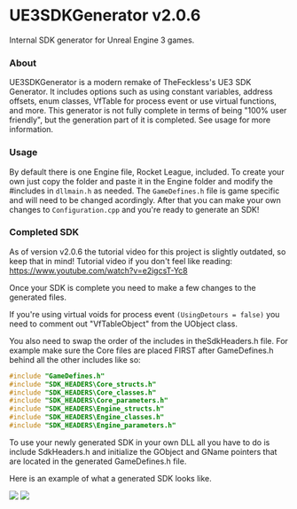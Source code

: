 # UE3SDKGenerator v2.0.6
Internal SDK generator for Unreal Engine 3 games.

### About
UE3SDKGenerator is a modern remake of TheFeckless's UE3 SDK Generator. It includes options such as using constant variables, address offsets, enum classes, VfTable for process event or use virtual functions, and more. This generator is not fully complete in terms of being "100% user friendly", but the generation part of it is completed. See usage for more information.

### Usage
By default there is one Engine file, Rocket League, included. To create your own just copy the folder and paste it in the Engine folder and modify the #includes in `dllmain.h` as needed. The `GameDefines.h` file is game specific and will need to be changed acordingly. After that you can make your own changes to `Configuration.cpp` and you're ready to generate an SDK!

### Completed SDK

As of version v2.0.6 the tutorial video for this project is slightly outdated, so keep that in mind!
Tutorial video if you don't feel like reading: https://www.youtube.com/watch?v=e2igcsT-Yc8

Once your SDK is complete you need to make a few changes to the generated files.

If you're using virtual voids for process event `(UsingDetours = false)` you need to comment out "VfTableObject" from the UObject class.

You also need to swap the order of the includes in theSdkHeaders.h file. For example make sure the Core files are placed FIRST after GameDefines.h behind all the other includes like so:

```cpp
#include "GameDefines.h"
#include "SDK_HEADERS\Core_structs.h"
#include "SDK_HEADERS\Core_classes.h"
#include "SDK_HEADERS\Core_parameters.h"
#include "SDK_HEADERS\Engine_structs.h"
#include "SDK_HEADERS\Engine_classes.h"
#include "SDK_HEADERS\Engine_parameters.h"
```

To use your newly generated SDK in your own DLL all you have to do is include SdkHeaders.h and initialize the GObject and GName pointers that are located in the generated GameDefines.h file.

Here is an example of what a generated SDK looks like.

![](https://i.imgur.com/gQhmv34.png)
![](https://i.imgur.com/b3N6MvO.png)
